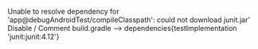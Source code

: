 Unable to resolve dependency for 'app@debugAndroidTest/compileClasspath': could not download junit.jar'
Disable / Comment 
build.gradle --> dependencies{testImplementation 'junit:junit:4.12'}
